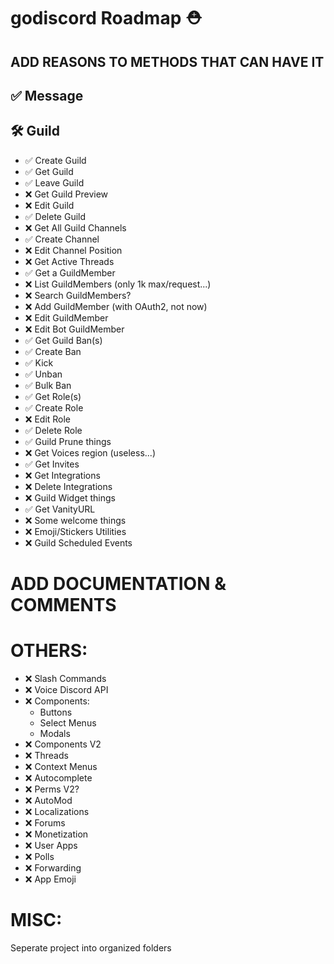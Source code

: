 # godiscord Roadmap ⛑️

## ADD REASONS TO METHODS THAT CAN HAVE IT

## ✅ Message

## 🛠 Guild
-   ✅ Create Guild
-   ✅ Get Guild
-   ✅ Leave Guild
-   ❌ Get Guild Preview
-   ❌ Edit Guild
-   ✅ Delete Guild
-   ❌ Get All Guild Channels
-   ✅ Create Channel
-   ❌ Edit Channel Position
-   ❌ Get Active Threads
-   ✅ Get a GuildMember
-   ❌ List GuildMembers (only 1k max/request...)
-   ❌ Search GuildMembers?
-   ❌ Add GuildMember (with OAuth2, not now)
-   ❌ Edit GuildMember
-   ❌ Edit Bot GuildMember
-   ✅ Get Guild Ban(s)
-   ✅ Create Ban
-   ✅ Kick
-   ✅ Unban
-   ✅ Bulk Ban
-   ✅ Get Role(s)
-   ✅ Create Role
-   ❌ Edit Role
-   ✅ Delete Role
-   ✅ Guild Prune things
-   ❌ Get Voices region (useless...)
-   ✅ Get Invites
-   ❌ Get Integrations
-   ❌ Delete Integrations
-   ❌ Guild Widget things
-   ✅ Get VanityURL
-   ❌ Some welcome things
-   ❌ Emoji/Stickers Utilities
-   ❌ Guild Scheduled Events

# ADD DOCUMENTATION & COMMENTS

# OTHERS:
-   ❌ Slash Commands
-   ❌ Voice Discord API
-   ❌ Components:
    -   Buttons
    -   Select Menus
    -   Modals
-   ❌ Components V2
-   ❌ Threads
-   ❌ Context Menus
-   ❌ Autocomplete
-   ❌ Perms V2?
-   ❌ AutoMod
-   ❌ Localizations
-   ❌ Forums
-   ❌ Monetization
-   ❌ User Apps
-   ❌ Polls
-   ❌ Forwarding
-   ❌ App Emoji

# MISC:
Seperate project into organized folders
